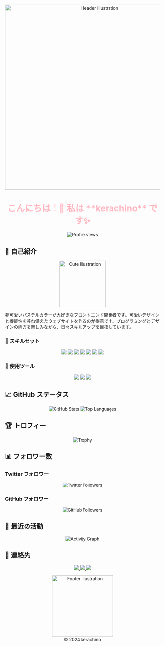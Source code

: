 <!-- ヘッダー -->
<p align="center">
  <img src="ヘッダーイラスト.png" alt="Header Illustration" width="600"/>
</p>

<h1 align="center" style="color: #FFB6C1;">
  こんにちは！👋  
  私は **kerachino** です✨
</h1>

<!-- プロフィール閲覧カウンター -->
<p align="center">
  <img src="https://komarev.com/ghpvc/?username=kerachino&style=flat&color=FFB6C1" alt="Profile views" />
</p>

<!-- 自己紹介セクション -->

## 🌈 自己紹介

<p align="center">
  <img src="https://i.imgur.com/あなたの可愛いイラスト.png" alt="Cute Illustration" width="150"/>
</p>

夢可愛いパステルカラーが大好きなフロントエンド開発者です。可愛いデザインと機能性を兼ね備えたウェブサイトを作るのが得意です。プログラミングとデザインの両方を楽しみながら、日々スキルアップを目指しています。

### 💖 スキルセット

<p align="center">
  <img src="https://img.shields.io/badge/JavaScript-FFB6C1?style=for-the-badge&logo=javascript&logoColor=white&color=FFB6C1" />
  <img src="https://img.shields.io/badge/Python-FFB6C1?style=for-the-badge&logo=python&logoColor=white&color=FFB6C1" />
  <img src="https://img.shields.io/badge/HTML5-FFB6C1?style=for-the-badge&logo=html5&logoColor=white&color=FFB6C1" />
  <img src="https://img.shields.io/badge/CSS3-FFB6C1?style=for-the-badge&logo=css3&logoColor=white&color=FFB6C1" />
  <img src="https://img.shields.io/badge/React-FFB6C1?style=for-the-badge&logo=react&logoColor=white&color=FFB6C1" />
  <img src="https://img.shields.io/badge/TailwindCSS-FFB6C1?style=for-the-badge&logo=tailwind-css&logoColor=white&color=FFB6C1" />
  <img src="https://img.shields.io/badge/Figma-FFB6C1?style=for-the-badge&logo=figma&logoColor=white&color=FFB6C1" />
</p>

### 🌟 使用ツール

<p align="center">
  <img src="https://img.shields.io/badge/Adobe%20XD-FFB6C1?style=for-the-badge&logo=adobe-xd&logoColor=white&color=FFB6C1" />
  <img src="https://img.shields.io/badge/VS%20Code-FFB6C1?style=for-the-badge&logo=visual-studio-code&logoColor=white&color=FFB6C1" />
  <img src="https://img.shields.io/badge/Git-FFB6C1?style=for-the-badge&logo=git&logoColor=white&color=FFB6C1" />
</p>

## 📈 GitHub ステータス

<p align="center">
  <img src="https://github-readme-stats.vercel.app/api?username=kerachino&show_icons=true&theme=pink&hide_border=true&count_private=true&title_color=FFB6C1&icon_color=FFB6C1&text_color=333333&bg_color=FFFFFF" alt="GitHub Stats" />
  <img src="https://github-readme-stats.vercel.app/api/top-langs/?username=kerachino&layout=compact&theme=pink&hide_border=true&title_color=FFB6C1&text_color=000000&bg_color=fedee3" alt="Top Languages" />
</p>

## 🏆 トロフィー

<p align="center">
  <img src="https://github-profile-trophy.vercel.app/?username=kerachino&theme=gradient&no-bg=true&column=5&row=1&margin-w=15&margin-h=15" alt="Trophy" />
</p>

## 📊 フォロワー数

### Twitter フォロワー

<p align="center">
  <img src="https://img.shields.io/twitter/follow/kerachino?style=social&label=Follow&color=FFB6C1&logo=twitter" alt="Twitter Followers" />
</p>

### GitHub フォロワー

<p align="center">
  <img src="https://img.shields.io/github/followers/kerachino?style=social&label=Follow&color=FFB6C1&logo=github" alt="GitHub Followers" />
</p>

## 📝 最近の活動

<p align="center">
  <img src="https://github-readme-activity-graph.vercel.app/graph?username=kerachino&theme=pink&hide_border=true" alt="Activity Graph" />
</p>

## 💌 連絡先

<p align="center">
  <a href="mailto:kerachino@example.com">
    <img src="https://img.shields.io/badge/Email-FFB6C1?style=for-the-badge&logo=gmail&logoColor=white" />
  </a>
  <a href="https://twitter.com/kerachino" target="_blank">
    <img src="https://img.shields.io/badge/Twitter-FFB6C1?style=for-the-badge&logo=twitter&logoColor=white" />
  </a>
  <a href="https://instagram.com/kerachino" target="_blank">
    <img src="https://img.shields.io/badge/Instagram-FFB6C1?style=for-the-badge&logo=instagram&logoColor=white" />
  </a>
</p>

<!-- フッター -->
<p align="center">
  <img src="https://i.imgur.com/あなたの可愛いフッターイラスト.png" alt="Footer Illustration" width="200"/>
  <br>
  © 2024 kerachino
</p>
